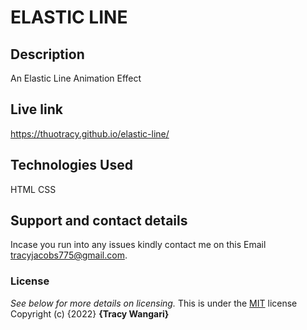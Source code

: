 # ELASTIC LINE





## Description
An Elastic Line Animation Effect

## Live link
https://thuotracy.github.io/elastic-line/


## Technologies Used
HTML
CSS

## Support and contact details
Incase you run into any issues kindly contact me on this Email tracyjacobs775@gmail.com.

### License
*See below for more details on licensing.*
This is under the [MIT](LICENSE) license
Copyright (c) {2022} **{Tracy Wangari}**
